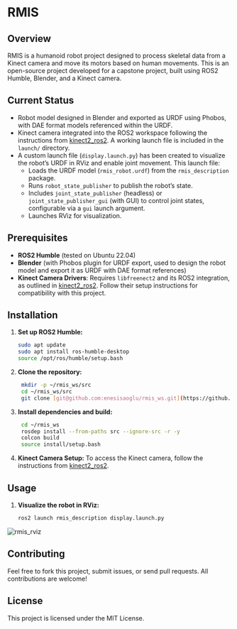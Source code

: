 # RMIS 

## Overview
RMIS is a humanoid robot project designed to process skeletal data from a Kinect camera and move its motors based on human movements. This is an open-source project developed for a capstone project, built using ROS2 Humble, Blender, and a Kinect camera.

## Current Status
- Robot model designed in Blender and exported as URDF using Phobos, with DAE format models referenced within the URDF.
- Kinect camera integrated into the ROS2 workspace following the instructions from [kinect2_ros2](https://gitioc.upc.edu/labs/kinect2_ros2/-/blob/main/README.md?ref_type=heads). A working launch file is included in the `launch/` directory.
- A custom launch file (`display.launch.py`) has been created to visualize the robot’s URDF in RViz and enable joint movement. This launch file:
  - Loads the URDF model (`rmis_robot.urdf`) from the `rmis_description` package.
  - Runs `robot_state_publisher` to publish the robot’s state.
  - Includes `joint_state_publisher` (headless) or `joint_state_publisher_gui` (with GUI) to control joint states, configurable via a `gui` launch argument.
  - Launches RViz for visualization.

## Prerequisites
- **ROS2 Humble** (tested on Ubuntu 22.04)
- **Blender** (with Phobos plugin for URDF export, used to design the robot model and export it as URDF with DAE format references)
- **Kinect Camera Drivers**: Requires `libfreenect2` and its ROS2 integration, as outlined in [kinect2_ros2](https://gitioc.upc.edu/labs/kinect2_ros2/-/blob/main/README.md?ref_type=heads). Follow their setup instructions for compatibility with this project.

## Installation
1. **Set up ROS2 Humble:**
   ```bash
   sudo apt update
   sudo apt install ros-humble-desktop
   source /opt/ros/humble/setup.bash

2. **Clone the repository:**
   ```bash
    mkdir -p ~/rmis_ws/src
    cd ~/rmis_ws/src
    git clone [git@github.com:enesisaoglu/rmis_ws.git](https://github.com/enesisaoglu/rmis_ws.git)

3. **Install dependencies and build:**
   ```bash
    cd ~/rmis_ws
    rosdep install --from-paths src --ignore-src -r -y
    colcon build
    source install/setup.bash

4. **Kinect Camera Setup:**
To access the Kinect camera, follow the instructions from [kinect2_ros2](https://gitioc.upc.edu/labs/kinect2_ros2/-/blob/main/README.md?ref_type=heads).

## Usage

1. **Visualize the robot in RViz:**
   ```bash
   ros2 launch rmis_description display.launch.py
 ![rmis_rviz](https://github.com/user-attachments/assets/7640da43-6544-4a3b-98e2-9ecd17414d78)
 
## Contributing
Feel free to fork this project, submit issues, or send pull requests. All contributions are welcome!

## License
This project is licensed under the MIT License.




